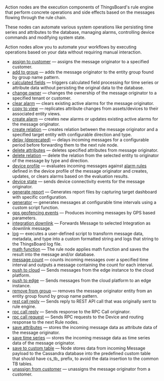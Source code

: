 Action nodes are the execution components of ThingsBoard's rule engine that perform concrete operations and side effects based on the messages flowing through the rule chain.

These nodes can automate various system operations like persisting time series and attributes to the database, managing alarms, controlling device commands and modifying system state. 

Action nodes allow you to automate your workflows by executing operations based on your data without requiring manual interaction.

- [assign to customer](/docs/user-guide/rule-engine-2-0/nodes/action/assign-to-customer) — assigns the message originator to a specified customer.
- [add to group](/docs/user-guide/rule-engine-2-0/nodes/action/add-to-group) — adds the message originator to the entity group found by group name pattern.
- [calculated fields](/docs/user-guide/rule-engine-2-0/nodes/action/calculated-fields) — triggers calculated field processing for time series or attribute data without persisting the original data to the database.
- [change owner](/docs/user-guide/rule-engine-2-0/nodes/action/change-owner) — changes the ownership of the message originator to a specified tenant or customer.
- [clear alarm](/docs/user-guide/rule-engine-2-0/nodes/action/clear-alarm) — clears existing active alarms for the message originator.
- [copy to view](/docs/user-guide/rule-engine-2-0/nodes/action/copy-to-view) — replicates attribute changes from assets/devices to their associated entity views.
- [create alarm](/docs/user-guide/rule-engine-2-0/nodes/action/create-alarm) — creates new alarms or updates existing active alarms for the message originator.
- [create relation](/docs/user-guide/rule-engine-2-0/nodes/action/create-relation) — creates relation between the message originator and a specified target entity with configurable direction and type.
- [delay (deprecated)](/docs/user-guide/rule-engine-2-0/nodes/action/delay) — delays incoming messages for a configurable period before forwarding them to the next rule node.
- [delete attributes](/docs/user-guide/rule-engine-2-0/nodes/action/delete-attributes) — deletes specified attributes from message originator.
- [delete relation](/docs/user-guide/rule-engine-2-0/nodes/action/delete-relation) — delete the relation from the selected entity to originator of the message by type and direction.
- [device profile](/docs/user-guide/rule-engine-2-0/nodes/action/device-profile) — evaluates incoming messages against [alarm rules](/docs/{{docsPrefix}}/user-guide/device-profiles/#alarm-rules) defined in the device profile of the message originator and creates, updates, or clears alarms based on the evaluation results.
- [device state](/docs/user-guide/rule-engine-2-0/nodes/action/device-state) — sends device connectivity events for the message originator.
- [generate report](/docs/user-guide/rule-engine-2-0/nodes/action/generate-report) — Generates report files by capturing target dashboard with specific configuration.
- [generator](/docs/user-guide/rule-engine-2-0/nodes/action/generator) — generates messages at configurable time intervals using a custom script function.
- [gps geofencing events](/docs/user-guide/rule-engine-2-0/nodes/action/gps-geofencing-events) — Produces incoming messages by GPS based parameters.
- [integration downlink](/docs/user-guide/rule-engine-2-0/nodes/action/integration-downlink) — Forwards Message to selected Integration as downlink message.
- [log](/docs/user-guide/rule-engine-2-0/nodes/action/log) — executes a user-defined script to transform message data, metadata, and type into a custom formatted string and logs that string to the ThingsBoard log file.
- [math function](/docs/user-guide/rule-engine-2-0/nodes/action/math-function) — The rule node applies math function and saves the result into the message and/or database.
- [message count](/docs/user-guide/rule-engine-2-0/nodes/action/message-count) — counts incoming messages over a specified time interval and outputs a message containing the count for each interval.
- [push to cloud](/docs/user-guide/rule-engine-2-0/nodes/action/push-to-cloud) — Sends messages from the edge instance to the cloud platform.
- [push to edge](/docs/user-guide/rule-engine-2-0/nodes/action/push-to-edge) — Sends messages from the cloud platform to an edge instance.
- [remove from group](/docs/user-guide/rule-engine-2-0/nodes/action/remove-from-group) — removes the message originator entity from an entity group found by group name pattern.
- [rest call reply](/docs/user-guide/rule-engine-2-0/nodes/action/rest-call-reply) — Sends reply to REST API call that was originally sent to rule engine.
- [rpc call reply](/docs/user-guide/rule-engine-2-0/nodes/action/rpc-call-reply) — Sends response to the RPC Call originator.
- [rpc call request](/docs/user-guide/rule-engine-2-0/nodes/action/rpc-call-request) — Sends RPC requests to the Device and routing response to the next Rule nodes.
- [save attributes](/docs/user-guide/rule-engine-2-0/nodes/action/save-attributes) — stores the incoming message data as attribute data of the message originator.
- [save time series](/docs/user-guide/rule-engine-2-0/nodes/action/save-timeseries) — stores the incoming message data as time series data of the message originator.
- [save to custom table](/docs/user-guide/rule-engine-2-0/nodes/action/save-to-custom-table) — Node stores data from incoming Message payload to the Cassandra database into the predefined custom table that should have cs_tb_ prefix, to avoid the data insertion to the common TB tables.
- [unassign from customer](/docs/user-guide/rule-engine-2-0/nodes/action/unassign-from-customer) — unassigns the message originator from a customer.
